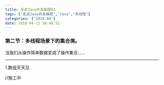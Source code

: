 ```yaml
---
title: 走进Java并发编程03
tags: ["走进Java并发编程","Java","多线程"]
categories: ["2018-04"]
date: 2018-04-11 16:48:51
---
```

### 第二节：多线程场景下的集合类。

当我们从操作简单数据变成了操作集合……

----

1.数组天天见

//施工中